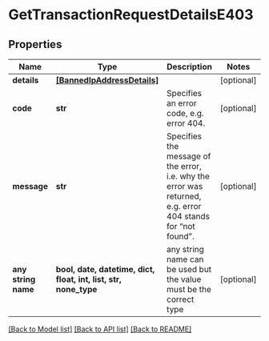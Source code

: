 # GetTransactionRequestDetailsE403


## Properties
Name | Type | Description | Notes
------------ | ------------- | ------------- | -------------
**details** | [**[BannedIpAddressDetails]**](BannedIpAddressDetails.md) |  | [optional] 
**code** | **str** | Specifies an error code, e.g. error 404. | [optional] 
**message** | **str** | Specifies the message of the error, i.e. why the error was returned, e.g. error 404 stands for “not found”. | [optional] 
**any string name** | **bool, date, datetime, dict, float, int, list, str, none_type** | any string name can be used but the value must be the correct type | [optional]

[[Back to Model list]](../README.md#documentation-for-models) [[Back to API list]](../README.md#documentation-for-api-endpoints) [[Back to README]](../README.md)



